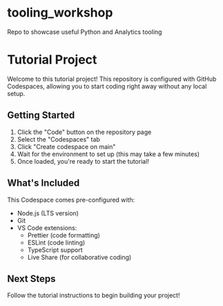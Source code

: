# tooling_workshop
Repo to showcase useful Python and Analytics tooling

# Tutorial Project

Welcome to this tutorial project! This repository is configured with GitHub Codespaces, allowing you to start coding right away without any local setup.

## Getting Started

1. Click the "Code" button on the repository page
2. Select the "Codespaces" tab
3. Click "Create codespace on main"
4. Wait for the environment to set up (this may take a few minutes)
5. Once loaded, you're ready to start the tutorial!

## What's Included

This Codespace comes pre-configured with:

- Node.js (LTS version)
- Git
- VS Code extensions:
  - Prettier (code formatting)
  - ESLint (code linting)
  - TypeScript support
  - Live Share (for collaborative coding)

## Next Steps

Follow the tutorial instructions to begin building your project!
